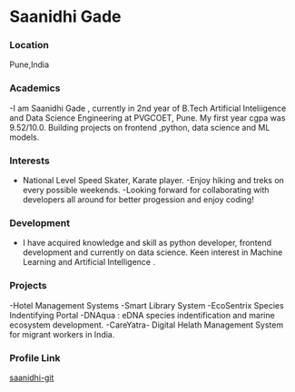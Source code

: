 # Saanidhi Gade
 
### Location

Pune,India

### Academics

-I am Saanidhi Gade , currently in 2nd year of B.Tech Artificial Inteliigence and Data Science Engineering at PVGCOET, Pune. My first year cgpa was 9.52/10.0. Building projects on frontend ,python,  data science and ML models.

### Interests

- National Level Speed Skater, Karate player.
-Enjoy hiking and treks on every possible weekends. 
-Looking forward for collaborating with developers all around for better progession and enjoy coding!

### Development

- I have acquired knowledge and skill as python developer, frontend development and currently on data science. Keen interest in Machine Learning and Artificial Intelligence .


### Projects

-Hotel Management Systems 
-Smart Library System
-EcoSentrix Species Indentifying Portal
-DNAqua : eDNA species indentification and marine ecosystem development.
-CareYatra- Digital Helath Management System for migrant workers in India.

### Profile Link

[saanidhi-git](https://github.com/saanidhi-git)

